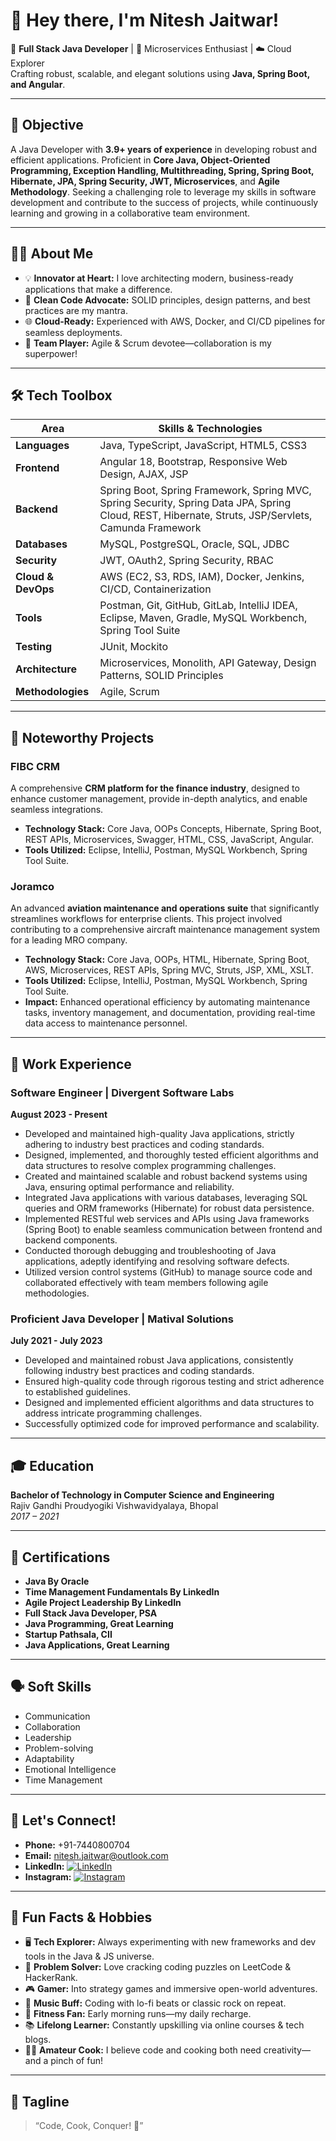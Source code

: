 # 👋 Hey there, I'm Nitesh Jaitwar!

🌟 **Full Stack Java Developer** | 🚀 Microservices Enthusiast | ☁️ Cloud Explorer  
Crafting robust, scalable, and elegant solutions using **Java, Spring Boot, and Angular**.

---

## 🎯 Objective

A Java Developer with **3.9+ years of experience** in developing robust and efficient applications. Proficient in **Core Java, Object-Oriented Programming, Exception Handling, Multithreading, Spring, Spring Boot, Hibernate, JPA, Spring Security, JWT, Microservices**, and **Agile Methodology**. Seeking a challenging role to leverage my skills in software development and contribute to the success of projects, while continuously learning and growing in a collaborative team environment.

---

## 🧑‍💻 About Me

- 💡 **Innovator at Heart:** I love architecting modern, business-ready applications that make a difference.
- 🎯 **Clean Code Advocate:** SOLID principles, design patterns, and best practices are my mantra.
- 🌐 **Cloud-Ready:** Experienced with AWS, Docker, and CI/CD pipelines for seamless deployments.
- 🧩 **Team Player:** Agile & Scrum devotee—collaboration is my superpower!

---

## 🛠️ Tech Toolbox

| Area               | Skills & Technologies                                                                                                                                                                   |
|--------------------|-----------------------------------------------------------------------------------------------------------------------------------------------------------------------------------------|
| **Languages**      | Java, TypeScript, JavaScript, HTML5, CSS3                                                                                                                                              |
| **Frontend**       | Angular 18, Bootstrap, Responsive Web Design, AJAX, JSP                                                                                                                                |
| **Backend**        | Spring Boot, Spring Framework, Spring MVC, Spring Security, Spring Data JPA, Spring Cloud, REST, Hibernate, Struts, JSP/Servlets, Camunda Framework                                    |
| **Databases**      | MySQL, PostgreSQL, Oracle, SQL, JDBC                                                                                                                                                   |
| **Security**       | JWT, OAuth2, Spring Security, RBAC                                                                                                                                                     |
| **Cloud & DevOps** | AWS (EC2, S3, RDS, IAM), Docker, Jenkins, CI/CD, Containerization                                                                                                                      |
| **Tools**          | Postman, Git, GitHub, GitLab, IntelliJ IDEA, Eclipse, Maven, Gradle, MySQL Workbench, Spring Tool Suite                                                                                |
| **Testing**        | JUnit, Mockito                                                                                                                                                                         |
| **Architecture**   | Microservices, Monolith, API Gateway, Design Patterns, SOLID Principles                                                                                                                |
| **Methodologies**  | Agile, Scrum                                                                                                                                                                           |

---

## 🚀 Noteworthy Projects

### FIBC CRM
A comprehensive **CRM platform for the finance industry**, designed to enhance customer management, provide in-depth analytics, and enable seamless integrations.
- **Technology Stack:** Core Java, OOPs Concepts, Hibernate, Spring Boot, REST APIs, Microservices, Swagger, HTML, CSS, JavaScript, Angular.
- **Tools Utilized:** Eclipse, IntelliJ, Postman, MySQL Workbench, Spring Tool Suite.

### Joramco
An advanced **aviation maintenance and operations suite** that significantly streamlines workflows for enterprise clients. This project involved contributing to a comprehensive aircraft maintenance management system for a leading MRO company.
- **Technology Stack:** Core Java, OOPs, HTML, Hibernate, Spring Boot, AWS, Microservices, REST APIs, Spring MVC, Struts, JSP, XML, XSLT.
- **Tools Utilized:** Eclipse, IntelliJ, Postman, MySQL Workbench, Spring Tool Suite.
- **Impact:** Enhanced operational efficiency by automating maintenance tasks, inventory management, and documentation, providing real-time data access to maintenance personnel.

---

## 💼 Work Experience

### Software Engineer | Divergent Software Labs
**August 2023 - Present**
- Developed and maintained high-quality Java applications, strictly adhering to industry best practices and coding standards.
- Designed, implemented, and thoroughly tested efficient algorithms and data structures to resolve complex programming challenges.
- Created and maintained scalable and robust backend systems using Java, ensuring optimal performance and reliability.
- Integrated Java applications with various databases, leveraging SQL queries and ORM frameworks (Hibernate) for robust data persistence.
- Implemented RESTful web services and APIs using Java frameworks (Spring Boot) to enable seamless communication between frontend and backend components.
- Conducted thorough debugging and troubleshooting of Java applications, adeptly identifying and resolving software defects.
- Utilized version control systems (GitHub) to manage source code and collaborated effectively with team members following agile methodologies.

### Proficient Java Developer | Matival Solutions
**July 2021 - July 2023**
- Developed and maintained robust Java applications, consistently following industry best practices and coding standards.
- Ensured high-quality code through rigorous testing and strict adherence to established guidelines.
- Designed and implemented efficient algorithms and data structures to address intricate programming challenges.
- Successfully optimized code for improved performance and scalability.

---

## 🎓 Education

**Bachelor of Technology in Computer Science and Engineering**  
Rajiv Gandhi Proudyogiki Vishwavidyalaya, Bhopal  
*2017 – 2021*

---

## 📜 Certifications

- **Java By Oracle**
- **Time Management Fundamentals By LinkedIn**
- **Agile Project Leadership By LinkedIn**
- **Full Stack Java Developer, PSA**
- **Java Programming, Great Learning**
- **Startup Pathsala, CII**
- **Java Applications, Great Learning**

---

## 🗣️ Soft Skills

- Communication
- Collaboration
- Leadership
- Problem-solving
- Adaptability
- Emotional Intelligence
- Time Management

---

## 🤝 Let's Connect!

- **Phone:** +91-7440800704
- **Email:** nitesh.jaitwar@outlook.com
- **LinkedIn:** [![LinkedIn](https://img.shields.io/badge/LinkedIn-blue?logo=linkedin&style=flat-square)](https://www.linkedin.com/in/niteshjaitwar/)
- **Instagram:** [![Instagram](https://img.shields.io/badge/Instagram-purple?logo=instagram&style=flat-square)](https://www.instagram.com/nitesh_jaitwar/)

---

## 🧩 Fun Facts & Hobbies

- 🖥️ **Tech Explorer:** Always experimenting with new frameworks and dev tools in the Java & JS universe.
- 🧠 **Problem Solver:** Love cracking coding puzzles on LeetCode & HackerRank.
- 🎮 **Gamer:** Into strategy games and immersive open-world adventures.
- 🎵 **Music Buff:** Coding with lo-fi beats or classic rock on repeat.
- 🏃 **Fitness Fan:** Early morning runs—my daily recharge.
- 📚 **Lifelong Learner:** Constantly upskilling via online courses & tech blogs.
- 👨‍🍳 **Amateur Cook:** I believe code and cooking both need creativity—and a pinch of fun!

---

## 💬 Tagline

> “Code, Cook, Conquer! 🚀”
